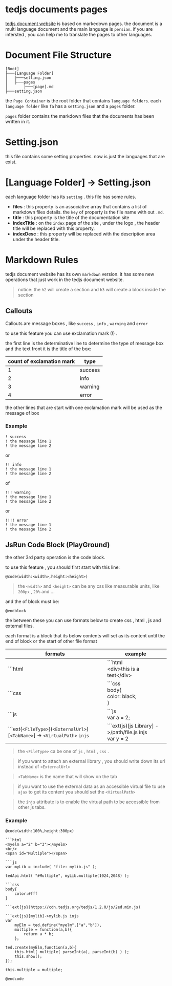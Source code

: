 # tedjs documents pages


 [tedjs document website](https://doc.tedjs.org) is based on markedown pages.
 the document is a multi language document and the main language is `persian`. 
 if you are intersted , you can help me to translate the pages to other languages.
 
# Document File Structure
```
[Root]
├───[Language Folder]
│   ├───setting.json
│   ├───pages
│       ├───[page].md
├───setting.json
```
the `Page Container` is the root folder that contains `language folders`.
each `language folder` like `fa` has a `setting.json` and a `pages` folder.

`pages` folder contains the markdown files that the documents has been written in it.

# Setting.json
this file contains some setting properties. now is just the languages that are exist.

# [Language Folder] -> Setting.json
each language folder has its `setting` . this file has some rules.

* __files__ :  this property is an associative array that contains a list of markdown files details. the `key` of property is the file name with out `.md`.
* __title__ : this property is the title of the documentation site
* __indexTitle__ : on the `index` page of the site , under the logo , the header title will be replaced with this property.
* __indexDesc__ : this property will be replaced with the description area under the header title.

# Markdown Rules
tedjs document website has its own `markdown` version. it has some new operations that just work in the tedjs document website.

> notice: the `h2` will create a section and `h3` will create a block inside the section

## Callouts
Callouts are message boxes , like `success` , `info` , `warning`  and `error`

to use this feature you can use exclamation mark (!) . 

the first line is the determinative line to determine the type of message box and the text front it is the title of the box:

count of exclamation mark | type
-------------------------- | -----------------
1 | success
2 | info
3 | warning
4 | error

the other lines that are start with one exclamation mark will be used as the message of box
### Example
```
! success
! the message line 1
! the message line 2
```
or
```
!! info
! the message line 1
! the message line 2
```
of
```
!!! warning
! the message line 1
! the message line 2
```
or
```
!!!! error
! the message line 1
! the message line 2
```

## JsRun Code Block (PlayGround)
the other 3rd party operation is the code block.

to use this feature , you should first start with this line:
```
@code(width:<width>,height:<height>)
```
> the `<width>` and `<height>` can be any css like measurable units, like `200px` , `20%` and ...

and the of block must be:
```
@endblock
```

the between these you can use formats below to create css , html , js and external files.

each format is a block that its below contents will set as its content until the end of block or the start of other file format

formats |  example
-------------|----------------
\```html | \```html  <br/> \<div>this is a test\</div>
\```css| \```css <br/> body{<br/>color: black;<br/>}
\```js|\```js<br/>var a = 2;
\```ext{`<FileType>`}(`<ExternalUrl>`)[`<TabName>`] -> `<VirtualPath>` `injs`|\```ext(js)[js Library] ->/path/file.js injs <br/> var y = 2

> the `<FileType>` ca be one of `js` , `html` , `css` .

> if you want to attach  an external  library , you should write down its url instead of `<ExternalUrl>`

> `<TabName>` is the name that will show on the tab 

> if you want to use the external data as an accessible virtual file to use `ajax` to get its content you should set the `<VirtualPath>`

> the `injs` attribute is to enable the virtual path to be accessible from other js tabs.

### Example
```
@code(width:100%,height:300px)

```html
<myelm a="2" b="3"></myelm>
<br/>
<span id="Multiple"></span>

```js
var myLib = include( "file: mylib.js" );

tedApi.html( "#Multiple", myLib.multiple(1024,2048) );

```css
body{
    color:#fff
}

```ext{js}(https://cdn.tedjs.org/tedjs/1.2.0/js/2ed.min.js)

```ext{js}[mylib]->mylib.js injs
var 
    myElm = ted.define("myelm",["a","b"]),
    multiple = function(a,b){
        return a * b;
    };

ted.create(myElm,function(a,b){
    this.html( multiple( parseInt(a), parseInt(b) ) );
    this.show();
});

this.multiple = multiple;

@endcode
```
